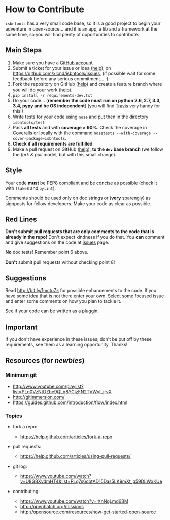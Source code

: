 # How to Contribute

`isbntools` has a very small code base, so it is a good project to begin your
adventure in open-source... and it is an app, a lib and a framework at the same
time, so you will find plenty of opportunities to contribute.


## Main Steps

1. Make sure you have a [GitHub account](https://github.com/signup/free)
2. Submit a ticket for your issue or idea
   ([help](https://www.youtube.com/watch?v=TJlYiMp8FuY)),
   on https://github.com/xlcnd/isbntools/issues,
   (if possible wait for some feedback before any serious commitment... :)
3. Fork the repository on GitHub ([help](https://help.github.com/articles/fork-a-repo))
   and create a feature branch where you will do your work
   ([help](https://guides.github.com/introduction/flow/index.html)).
4. `pip install -r requirements-dev.txt`
5. Do your code... (**remember the code must run on python 2.6, 2.7, 3.3, 3.4, pypy
   and be OS independent**) (you will find [Travis](http://travis-ci.org) very handy for this!)
6. Write tests for your code using `nose` and put then in the directory `isbntools/test`
7. Pass **all tests** and with **coverage > 90%**.
   Check the coverage in [Coveralls](http://bit.ly/1mWwjuE) or locally with the command
   `nosetests --with-coverage --cover-package=isbntools`.
8. **Check if all requirements are fulfilled**!
9. Make a pull request on GitHub
   ([help](https://help.github.com/articles/using-pull-requests/)),
   **to the `dev` base branch**
   (we follow the *fork & pull* model, but with this small change).


## Style

Your code **must** be PEP8 compliant and be concise as possible (check it with
`flake8` and `pylint`).

Comments should be used only on doc strings or (**very** sparengly) as signposts
for fellow developers. Make your code as clear as possible.


## Red Lines

**Don't submit pull requests that are only comments to the code that is
already in the repo!**
Don't expect kindness if you do that.
You **can** comment and give suggestions on the code at
[issues](http://bit.ly/1i8vmhB) page.

**No** doc tests! Remember point 6 above.

**Don't** submit pull requests without checking point 8!



## Suggestions

Read http://bit.ly/1mctuZk for possible enhancements to the code.
If you have some idea that is not there enter your own.
Select some focused issue and enter some comments on how you plan to tackle it.

See if your code can be written as a pluggin.


## Important

If you don't have experience in these issues, don't be put off by these requirements,
see them as a learning opportunity. Thanks!



## Resources (for *newbies*)


### Minimum git

- http://www.youtube.com/playlist?list=PLq0VzNtDZbe9QLq8YCizFN2TVWvlLjrvX
- http://gitimmersion.com/
- https://guides.github.com/introduction/flow/index.html


### Topics

- fork a repo:
  - https://help.github.com/articles/fork-a-repo

- pull requests:
  - https://help.github.com/articles/using-pull-requests/

- git log:
  - https://www.youtube.com/watch?v=U8GBXvdmHT4&list=PLg7s6cbtAD15Das5LK9mXt_g59DLWxKUe

- contributing:
  - https://www.youtube.com/watch?v=IXnNgLmd6BM
  - http://openhatch.org/missions
  - http://opensource.com/resources/how-get-started-open-source
